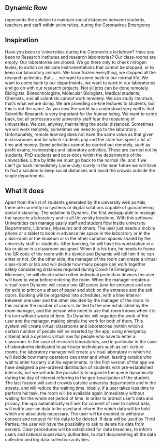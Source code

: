 ## Dynamic Row 

represents the solution to maintain social distances between students, 
teachers and staff within universities, during the Coronavirus Emergency 

## Inspiration

Have you been to Universities during the Coronovirus lockdown? Have you been to Research institutes and research laboratories? 
Our class-rooms are empty. Our laboratories are closed. We go there only to check nitrogen levels, to switch on delicate instrumentations that cannot be stopped, or to keep our laboratory animals. We have frozen everything, we stopped all the research activities.
But…… we want to come back to our normal life. We want to come back to our departments, we want to work in our laboratories and go on with our research projects. Not all jobs can be done remotely. Biologists, Biotechnologists, Molecular Biologists, Medical students, Chemists, and all scientists cannot work remotely. We can study literature, that’s what we are doing. We are providing on-line lectures to students, but this is not the same.
As you now the world has understood very well is that Scientific Research is very important for the human being. 
We want to come back, but all professors and university staff fear the reopening of universities. We can, anyway, maintaining the social distances. Sometimes we will work remotely, sometimes we need to go to the laboratory. 
Unfortunately, remote learning does not have the same value as that given in classrooms and for which students pay and the state has spent a lot of time and money. Some activities cannot be carried out remotely, such as profit exams, traineeships and laboratory activities. These are carried out by students, PhD students and post-docs within the departments of the universities.
Little by little we must go back to the normal life, and if we can't go back immediately (June-July) surely in the near future we will have to find a solution to keep social distances and avoid the crowds outside the single departments.

## What it does

Apart from the list of students generated by the university web portals, there are currently no systems or digital solutions capable of guaranteeing social distancing.
The solution is Dynamic, the first webapp able to manage the space in a laboratory and in all University locations. With this software Universities can manage easily staff and student flow inside university Departments, Libraries, Museums and others. 
The user just needs a mobile phone or a tablet to book in advance his space in the laboratory or in the class-room or the museum or in the other common spaces shared by the university staff or students. After booking, he will have his workstation in a lab or place in a classroom assigned. When it is his turn, he needs to frame the QR code of the room with his device and Dynamic will tell him if he can enter or not.
On the other side, the manager of the room can create a virtual class-room or lab and will decide how many people can work together safely considering distances required during Covid-19 Emergency. Moreover, he will decide which other individual protection devices the user will have to wear before entering the room. When the manager creates a virtual room Dynamic will create two QR codes (one for entrance and one for exit) to print on a sheet of paper and stick on the entrance and the exit doors. Booking will be organized into schedules, with a time interval between one user and the other decided by the manager of the room.
In this manner the number of users is limited to the one established by the room manager, and the person who need to use that room knows when it is his turn without waste of time. So Dynamic will organize the work of the user and the manager, making simple the work for both of them.
This system will create virtual classrooms and laboratories (within which a certain number of people will be inserted by the app, using emergency criteria) and a dynamic virtual row for people who have to enter a classroom.
In the case of research laboratories, and in particular in the case of laboratories dedicated to particular techniques such as cell culture rooms, the laboratory manager will create a virtual laboratory in which he will decide how many operators can enter and when, leaving outside who wait to enter to carry out his experiments.
In the first version of the app we have designed a pre-ordered distribution of students with pre-established intervals, but we will add the possibility to organize the queue dynamically during the day of interest referring to the geo-localization of the student. The last feature will avoid crowds outside university departments and in the streets, and will reduce the waiting time. Ideally, if a user takes less time to perform his task, the room will be available again immediately without waiting for the whole set period of time.
In order to protect user’s data and privacy, the app automatically will ask for consent of user to collect data, will notify user on data to be used and inform the which data will be hold which are absolutely necessary. The user will be enabled to withdraw consent  and 
request for his data to be deleted. If data will be used by Third Parties, the user will have the possibility to ask to delete his data from servers. Clear procedures will be established for data breaches, to inform users and national supervisory authorities, to start documenting all the data collected and log data collection activities.

